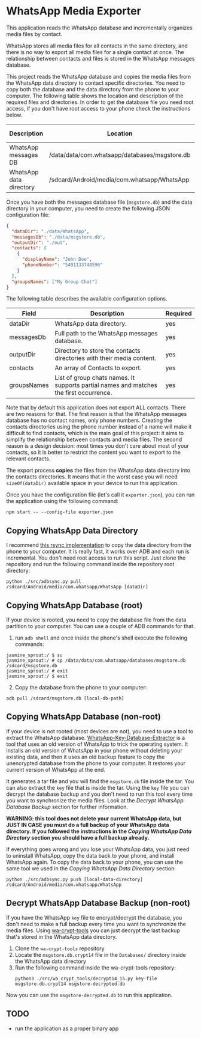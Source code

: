 # WhatsApp Media Exporter

This application reads the WhatsApp database and incrementally organizes media files by contact.

WhatsApp stores all media files for all contacts in the same directory, and there is no way to export all media
files for a single contact at once. The relationship between contacts and files is stored in the WhatsApp messages
database.

This project reads the WhatsApp database and copies the media files from the WhatsApp data directory to contact specific
directories. You need to copy both the database and the data directory from the phone to your computer. The following
table shows the location and description of the required files and directories. In order to get the database file you
need root access, if you don't have root access to your phone check the instructions below.

| Description             | Location                                      | Requires Root |
|-------------------------|-----------------------------------------------|---------------|
| WhatsApp messages DB    | /data/data/com.whatsapp/databases/msgstore.db | yes           |
| WhatsApp data directory | /sdcard/Android/media/com.whatsapp/WhatsApp   | no            |

Once you have both the messages database file (`msgstore.db`) and the data directory in your computer, you need to
create the following JSON configuration file:

```json
{
  "dataDir": "./data/WhatsApp",
  "messagesDb": "./data/msgstore.db",
  "outputDir": "./out",
  "contacts": [
    {
      "displayName": "John Doe",
      "phoneNumber": "5491133748596"
    }
  ],
  "groupsNames": ["My Group Chat"]
}
```

The following table describes the available configuration options.

| Field        | Description                                                                            | Required |
|--------------|----------------------------------------------------------------------------------------|----------|
| dataDir      | WhatsApp data directory.                                                               | yes      |
| messagesDb   | Full path to the WhatsApp messages database.                                           | yes      |
| outputDir    | Directory to store the contacts directories with their media content.                  | yes      |
| contacts     | An array of Contacts to export.                                                        | yes      |
| groupsNames  | List of group chats names. It supports partial names and matches the first occurrence. | yes      |

Note that by default this application does not export ALL contacts. There are two reasons for that. The first reason is
that the WhatsApp messages database has no contact names, only phone numbers. Creating the contacts directories using
the phone number instead of a name will make it difficult to find contacts, which is the main goal of this project: it
aims to simplify the relationship between contacts and media files. The second reason is a design decision: most times
you don't care about most of your contacts, so it is better to restrict the content you want to export to the relevant
contacts.

The export process __copies__ the files from the WhatsApp data directory into the contacts directories. It means that
in the worst case you will need `sizeOf(dataDir)` available space in your device to run this application.

Once you have the configuration file (let's call it `exporter.json`), you can run the application using the
following command:

```shell
npm start -- --config-file exporter.json
```

## Copying WhatsApp Data Directory

I recommend [this rsync implementation](https://github.com/jb2170/better-adb-sync) to copy the data directory
from the phone to your computer. It is really fast, it works over ADB and each run is incremental. You don't need
root access to run this script. Just clone the repository and run the following command inside the repository root
directory:

```shell
python ./src/adbsync.py pull /sdcard/Android/media/com.whatsapp/WhatsApp [dataDir]
```

## Copying WhatsApp Database (root)

If your device is rooted, you need to copy the database file from the data partition to your computer. You can
use a couple of ADB commands for that.

1. run `adb shell` and once inside the phone's shell execute the following commands:

```
jasmine_sprout:/ $ su
jasmine_sprout:/ # cp /data/data/com.whatsapp/databases/msgstore.db /sdcard/msgstore.db
jasmine_sprout:/ # exit
jasmine_sprout:/ $ exit
```

2. Copy the database from the phone to your computer:

```
adb pull /sdcard/msgstore.db [local-db-path]
```

## Copying WhatsApp Database (non-root)

If your device is not rooted (most devices are not), you need to use a tool to extract the WhatsApp database.
[WhatsApp-Key-Database-Extractor](https://github.com/YuvrajRaghuvanshiS/WhatsApp-Key-Database-Extractor) is a
tool that uses an old version of WhatsApp to trick the operating system. It installs an old version of WhatsApp in
your phone without deleting your existing data, and then it uses an old backup feature to copy the unencrypted
database from the phone to your computer. It restores your current version of WhatsApp at the end.

It generates a tar file and you will find the `msgstore.db` file inside the tar. You can also extract the `key`
file that is inside the tar. Using the `key` file you can decrypt the database backup and you don't need to run
this tool every time you want to synchronize the media files. Look at the _Decrypt WhatsApp Database Backup_ section
for further information.

**WARNING: this tool does not delete your current WhatsApp data, but JUST IN CASE you must do a full backup of your
WhatsApp data directory. If you followed the instructions in the _Copying WhatsApp Data Directory_ section you
should have a full backup already.**

If everything goes wrong and you lose your WhatsApp data, you just need to uninstall WhatsApp, copy the data
back to your phone, and install WhatsApp again. To copy the data back to your phone, you can use the same tool
we used in the _Copying WhatsApp Data Directory_ section:

```shell
python ./src/adbsync.py push [local-data-directory] /sdcard/Android/media/com.whatsapp/WhatsApp
```

## Decrypt WhatsApp Database Backup (non-root)

If you have the WhatsApp `key` file to encrypt/decrypt the database, you don't need to make a full backup every time
you want to synchronize the media files. Using [wa-crypt-tools](https://github.com/ElDavoo/wa-crypt-tools) you can just
decrypt the last backup that's stored in the WhatsApp data directory.

1. Clone the `wa-crypt-tools` repository
2. Locate the `msgstore.db.crypt14` file in the `Databases/` directory inside the WhatsApp data directory
3. Run the following command inside the wa-crypt-tools repository:
   ```
   python3 ./src/wa_crypt_tools/decrypt14_15.py key-file msgstore.db.crypt14 msgstore-decrypted.db
   ```

Now you can use the `msgstore-decrypted.db` to run this application.

## TODO

* run the application as a proper binary app
